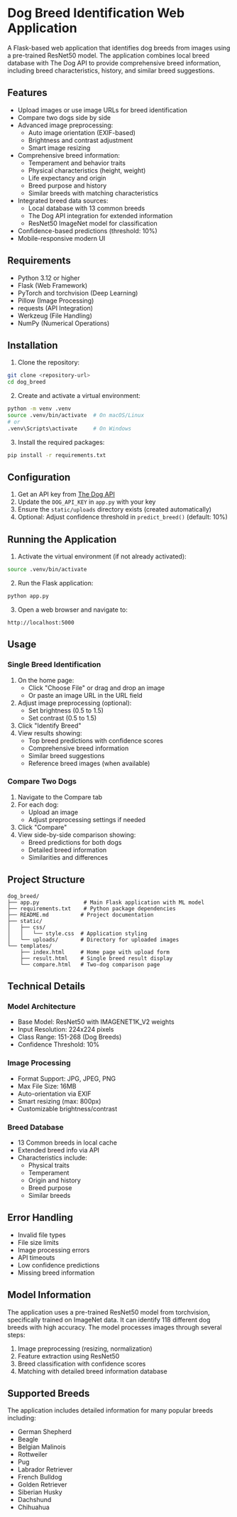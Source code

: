 # Dog Breed Identification Web Application

A Flask-based web application that identifies dog breeds from images using a pre-trained ResNet50 model. The application combines local breed database with The Dog API to provide comprehensive breed information, including breed characteristics, history, and similar breed suggestions.

## Features

- Upload images or use image URLs for breed identification
- Compare two dogs side by side
- Advanced image preprocessing:
  - Auto image orientation (EXIF-based)
  - Brightness and contrast adjustment
  - Smart image resizing
- Comprehensive breed information:
  - Temperament and behavior traits
  - Physical characteristics (height, weight)
  - Life expectancy and origin
  - Breed purpose and history
  - Similar breeds with matching characteristics
- Integrated breed data sources:
  - Local database with 13 common breeds
  - The Dog API integration for extended information
  - ResNet50 ImageNet model for classification
- Confidence-based predictions (threshold: 10%)
- Mobile-responsive modern UI

## Requirements

- Python 3.12 or higher
- Flask (Web Framework)
- PyTorch and torchvision (Deep Learning)
- Pillow (Image Processing)
- requests (API Integration)
- Werkzeug (File Handling)
- NumPy (Numerical Operations)

## Installation

1. Clone the repository:

```bash
git clone <repository-url>
cd dog_breed
```

2. Create and activate a virtual environment:

```bash
python -m venv .venv
source .venv/bin/activate  # On macOS/Linux
# or
.venv\Scripts\activate     # On Windows
```

3. Install the required packages:

```bash
pip install -r requirements.txt
```

## Configuration

1. Get an API key from [The Dog API](https://thedogapi.com/)
2. Update the `DOG_API_KEY` in `app.py` with your key
3. Ensure the `static/uploads` directory exists (created automatically)
4. Optional: Adjust confidence threshold in `predict_breed()` (default: 10%)

## Running the Application

1. Activate the virtual environment (if not already activated):

```bash
source .venv/bin/activate
```

2. Run the Flask application:

```bash
python app.py
```

3. Open a web browser and navigate to:

```
http://localhost:5000
```

## Usage

### Single Breed Identification

1. On the home page:
   - Click "Choose File" or drag and drop an image
   - Or paste an image URL in the URL field
2. Adjust image preprocessing (optional):
   - Set brightness (0.5 to 1.5)
   - Set contrast (0.5 to 1.5)
3. Click "Identify Breed"
4. View results showing:
   - Top breed predictions with confidence scores
   - Comprehensive breed information
   - Similar breed suggestions
   - Reference breed images (when available)

### Compare Two Dogs

1. Navigate to the Compare tab
2. For each dog:
   - Upload an image
   - Adjust preprocessing settings if needed
3. Click "Compare"
4. View side-by-side comparison showing:
   - Breed predictions for both dogs
   - Detailed breed information
   - Similarities and differences

## Project Structure

```
dog_breed/
├── app.py              # Main Flask application with ML model
├── requirements.txt    # Python package dependencies
├── README.md          # Project documentation
├── static/
│   ├── css/
│   │   └── style.css  # Application styling
│   └── uploads/       # Directory for uploaded images
└── templates/
    ├── index.html     # Home page with upload form
    ├── result.html    # Single breed result display
    └── compare.html   # Two-dog comparison page
```

## Technical Details

### Model Architecture

- Base Model: ResNet50 with IMAGENET1K_V2 weights
- Input Resolution: 224x224 pixels
- Class Range: 151-268 (Dog Breeds)
- Confidence Threshold: 10%

### Image Processing

- Format Support: JPG, JPEG, PNG
- Max File Size: 16MB
- Auto-orientation via EXIF
- Smart resizing (max: 800px)
- Customizable brightness/contrast

### Breed Database

- 13 Common breeds in local cache
- Extended breed info via API
- Characteristics include:
  - Physical traits
  - Temperament
  - Origin and history
  - Breed purpose
  - Similar breeds

## Error Handling

- Invalid file types
- File size limits
- Image processing errors
- API timeouts
- Low confidence predictions
- Missing breed information

## Model Information

The application uses a pre-trained ResNet50 model from torchvision, specifically trained on ImageNet data. It can identify 118 different dog breeds with high accuracy. The model processes images through several steps:

1. Image preprocessing (resizing, normalization)
2. Feature extraction using ResNet50
3. Breed classification with confidence scores
4. Matching with detailed breed information database

## Supported Breeds

The application includes detailed information for many popular breeds including:

- German Shepherd
- Beagle
- Belgian Malinois
- Rottweiler
- Pug
- Labrador Retriever
- French Bulldog
- Golden Retriever
- Siberian Husky
- Dachshund
- Chihuahua


